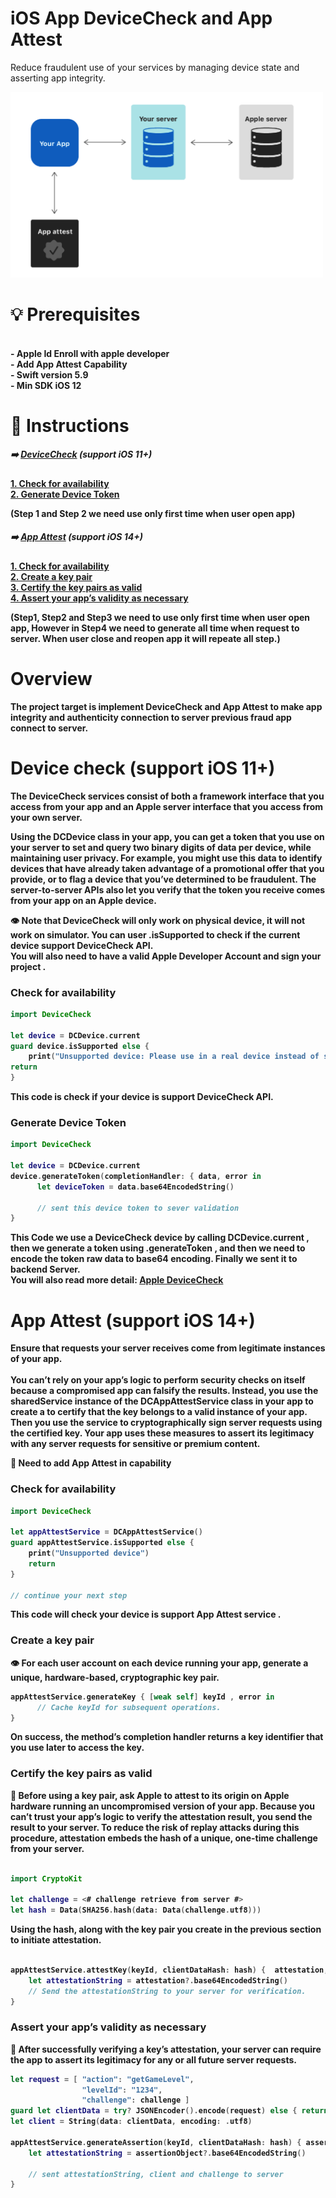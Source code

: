 # iOS App DeviceCheck and App Attest 
Reduce fraudulent use of your services by managing device state and asserting app integrity. <br>

<img src = "https://github.com/Nimol11/video/blob/main/folder/Screenshot%202024-07-18%20at%208.29.40%20in%20the%20morning.png?raw=true" width="500px"/>  <br>

# :bulb: Prerequisites

<br> <b> - Apple Id Enroll with apple developer 
<br> <b> - Add App Attest Capability 
<br> <b> - Swift version 5.9
<br> <b> - Min SDK iOS 12

# :eyes: Instructions 

##### :arrow_right: [DeviceCheck](#device-check) (support iOS 11+)

[1. Check for availability](#check-for-availability) <br> 
[2. Generate Device Token](#generate-device-token) <br>

(Step 1 and Step 2 we need use only first time when user open app)

##### :arrow_right: [App Attest](#app-attest) (support iOS 14+)

[1. Check for availability](#check-for-availability) <br>
[2. Create a key pair](#create-a-key-pair) <br>
[3. Certify the key pairs as valid](#certify-the-key-pairs-as-valid) <br>
[4. Assert your app’s validity as necessary](#assert-your-app-validity-as-necessary) <br>

(Step1, Step2 and Step3 we need to use only first time when user open app, However in Step4 we need to generate all time when request to server. When user close and reopen app  it will repeate all step.)


# Overview

The project target is implement DeviceCheck and App Attest to make app integrity and authenticity connection to server previous fraud app connect to server.


# <a name="device-check"> Device check (support iOS 11+) </a>

The DeviceCheck services consist of both a framework interface that you access from your app and an Apple server interface that you access from your own server.
    
Using the DCDevice class in your app, you can get a token that you use on your server to set and query two binary digits of data per device, while maintaining user privacy. For example, you might use this data to identify devices that have already taken advantage of a promotional offer that you provide, or to flag a device that you’ve determined to be fraudulent. The server-to-server APIs also let you verify that the token you receive comes from your app on an Apple device.
    


:eye: Note that DeviceCheck will only work on physical device, it will not work on simulator. You can user .isSupported to check if the current device support DeviceCheck API.
<br> You will also <b> need to have a valid Apple Developer Account </b> and sign your project .

### <a name="check-for-availability"> Check for availability </a>

```swift
import DeviceCheck

let device = DCDevice.current
guard device.isSupported else {
    print("Unsupported device: Please use in a real device instead of simulator")
return
}
```
This code is check if your device is support DeviceCheck API.

### <a name="generate-device-token">Generate Device Token </a>

```swift 
import DeviceCheck

let device = DCDevice.current
device.generateToken(completionHandler: { data, error in
      let deviceToken = data.base64EncodedString() 
      
      // sent this device token to sever validation 
}
```
This Code we use a DeviceCheck device by calling <b> DCDevice.current </b>, then we generate a token using <b> .generateToken </b>, and then we need to encode the token raw data to base64 encoding. Finally we sent it to backend Server.
<br> <b>You will also read more detail: [Apple DeviceCheck](https://developer.apple.com/documentation/devicecheck) </b>


# <a name="app-attest"> App Attest (support iOS 14+) </a>

Ensure that requests your server receives come from legitimate instances of your app.                           
<br> You can’t rely on your app’s logic to perform security checks on itself because a compromised app can falsify the results. Instead, you use the sharedService instance of the DCAppAttestService class in your app to create a to certify that the key belongs to a valid instance of your app. Then you use the service to cryptographically sign server requests using the certified key. Your app uses these measures to assert its legitimacy with any server requests for sensitive or premium content.


:book: Need to add App Attest in capability 

### <a name="check-for-availability"> Check for availability </a>

```swift 
import DeviceCheck 
    
let appAttestService = DCAppAttestService()
guard appAttestService.isSupported else {
    print("Unsupported device")
    return
}

// continue your next step 
```
 This code will check  your device is support App Attest service .

### <a name="create-a-key-pair"> Create a key pair </a>

:eye: For each user account on each device running your app, generate a unique, hardware-based, cryptographic key pair.

```swift 
appAttestService.generateKey { [weak self] keyId , error in
      // Cache keyId for subsequent operations.
}
```

On success, the method’s completion handler returns a key identifier that you use later to access the key.

### <a name="certify-the-key-pairs-as-valid"> Certify the key pairs as valid </a>

:book: Before using a key pair, ask Apple to attest to its origin on Apple hardware running an uncompromised version of your app. Because you can’t trust your app’s logic to verify the attestation result, you send the result to your server. To reduce the risk of replay attacks during this procedure, attestation embeds the hash of a unique, one-time challenge from your server. 

```swift 

import CryptoKit

let challenge = <# challenge retrieve from server #>
let hash = Data(SHA256.hash(data: Data(challenge.utf8)))

```
Using the hash, along with the key pair you create in the previous section to initiate attestation.

```swift 

appAttestService.attestKey(keyId, clientDataHash: hash) {  attestation, error in
    let attestationString = attestation?.base64EncodedString()
    // Send the attestationString to your server for verification. 
}

```
### <a name="assert-your-app-validity-as-necessary"> Assert your app’s validity as necessary </a>
:book: After successfully verifying a key’s attestation, your server can require the app to assert its legitimacy for any or all future server requests.

```swift 
let request = [ "action": "getGameLevel",
                "levelId": "1234",
                "challenge": challenge ]
guard let clientData = try? JSONEncoder().encode(request) else { return }
let client = String(data: clientData, encoding: .utf8)

appAttestService.generateAssertion(keyId, clientDataHash: hash) { assertionObject , error in
    let attestationString = assertionObject?.base64EncodedString()
    
    // sent attestationString, client and challenge to server  
}
                  
``` 
